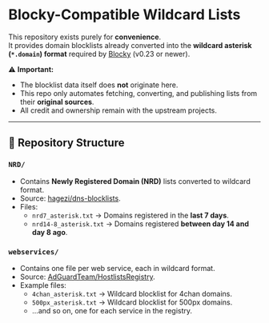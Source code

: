 # Blocky-Compatible Wildcard Lists

This repository exists purely for **convenience**.  
It provides domain blocklists already converted into the **wildcard asterisk (`*.domain`) format** required by [Blocky](https://github.com/0xERR0R/blocky) (v0.23 or newer).  

⚠️ **Important:**  
- The blocklist data itself does **not** originate here.  
- This repo only automates fetching, converting, and publishing lists from their **original sources**.  
- All credit and ownership remain with the upstream projects.

---

## 📂 Repository Structure

### `NRD/`
- Contains **Newly Registered Domain (NRD)** lists converted to wildcard format.  
- Source: [hagezi/dns-blocklists](https://github.com/hagezi/dns-blocklists).  
- Files:  
  - `nrd7_asterisk.txt` → Domains registered in the **last 7 days**.  
  - `nrd14-8_asterisk.txt` → Domains registered **between day 14 and day 8 ago**.  

### `webservices/`
- Contains one file per web service, each in wildcard format.  
- Source: [AdGuardTeam/HostlistsRegistry](https://github.com/AdguardTeam/HostlistsRegistry).  
- Example files:  
  - `4chan_asterisk.txt` → Wildcard blocklist for 4chan domains.  
  - `500px_asterisk.txt` → Wildcard blocklist for 500px domains.  
  - …and so on, one for each service in the registry.  

